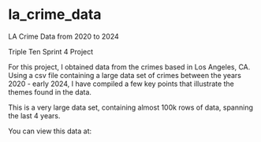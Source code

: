 # la_crime_data
LA Crime Data from 2020 to 2024

Triple Ten Sprint 4 Project

For this project, I obtained data from the crimes based in Los Angeles, CA. Using a csv file containing a large data set of crimes between the years 2020 - early 2024, I have compiled a few key points that illustrate the themes found in the data.

This is a very large data set, containing almost 100k rows of data, spanning the last 4 years.

You can view this data at: